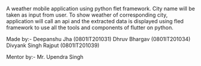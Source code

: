A weather mobile application using python flet framework.
City name will be taken as input from user.
To show weather of corresponding city, application will call an api and the extracted data is displayed using fled framework to use all the tools and components of flutter on python.

Made by:-
Deepanshu Jha (0801IT201031)
Dhruv Bhargav (0801IT201034)
Divyank Singh Rajput (0801IT201039)

Mentor by:-
Mr. Upendra Singh




